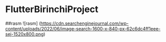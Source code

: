 # FlutterBirinchiProject
##rasm
 ![rasm] (https://cdn.searchenginejournal.com/wp-content/uploads/2022/06/image-search-1600-x-840-px-62c6dc4ff1eee-sej-1520x800.png)
